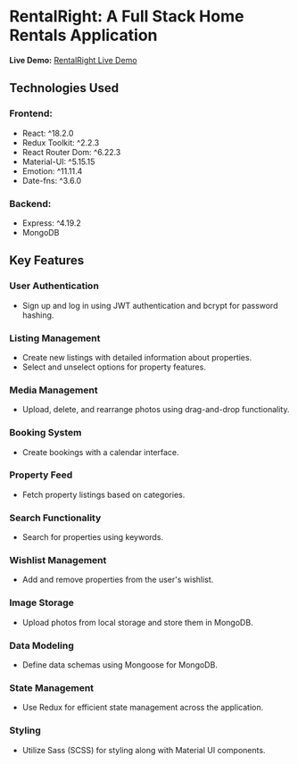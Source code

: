 # RentalRight: A Full Stack Home Rentals Application

**Live Demo:** [RentalRight Live Demo](<link_to_live_demo>)

## Technologies Used

### Frontend:
- React: ^18.2.0
- Redux Toolkit: ^2.2.3
- React Router Dom: ^6.22.3
- Material-UI: ^5.15.15
- Emotion: ^11.11.4
- Date-fns: ^3.6.0

### Backend:
- Express: ^4.19.2
- MongoDB

## Key Features

### User Authentication
- Sign up and log in using JWT authentication and bcrypt for password hashing.

### Listing Management
- Create new listings with detailed information about properties.
- Select and unselect options for property features.

### Media Management
- Upload, delete, and rearrange photos using drag-and-drop functionality.

### Booking System
- Create bookings with a calendar interface.

### Property Feed
- Fetch property listings based on categories.

### Search Functionality
- Search for properties using keywords.

### Wishlist Management
- Add and remove properties from the user's wishlist.

### Image Storage
- Upload photos from local storage and store them in MongoDB.

### Data Modeling
- Define data schemas using Mongoose for MongoDB.

### State Management
- Use Redux for efficient state management across the application.

### Styling
- Utilize Sass (SCSS) for styling along with Material UI components.

